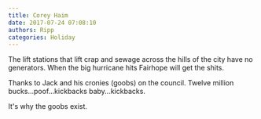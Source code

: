 ```yaml
---
title: Corey Haim
date: 2017-07-24 07:08:10
authors: Ripp
categories: Holiday
---
```


 The lift stations that lift crap and sewage across the hills of the city have no generators. When the big hurricane hits Fairhope will get the shits.

Thanks to Jack and his cronies (goobs) on the council.  Twelve million bucks...poof...kickbacks baby...kickbacks.

It's why the goobs exist.